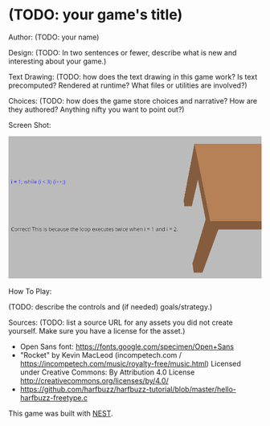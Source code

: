 # (TODO: your game's title)

Author: (TODO: your name)

Design: (TODO: In two sentences or fewer, describe what is new and interesting about your game.)

Text Drawing: (TODO: how does the text drawing in this game work? Is text precomputed? Rendered at runtime? What files or utilities are involved?)

Choices: (TODO: how does the game store choices and narrative? How are they authored? Anything nifty you want to point out?)

Screen Shot:

![Screen Shot](screenshot.png)

How To Play:

(TODO: describe the controls and (if needed) goals/strategy.)

Sources: (TODO: list a source URL for any assets you did not create yourself. Make sure you have a license for the asset.)

- Open Sans font: https://fonts.google.com/specimen/Open+Sans
- "Rocket" by Kevin MacLeod (incompetech.com / https://incompetech.com/music/royalty-free/music.html)
    Licensed under Creative Commons: By Attribution 4.0 License
    http://creativecommons.org/licenses/by/4.0/
- https://github.com/harfbuzz/harfbuzz-tutorial/blob/master/hello-harfbuzz-freetype.c

This game was built with [NEST](NEST.md).

